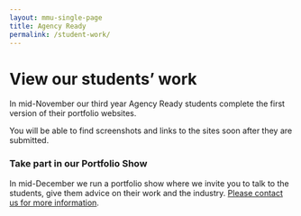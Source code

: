 ```yaml
---
layout: mmu-single-page
title: Agency Ready
permalink: /student-work/
---
```


# View our students’ work

In mid-November our third year Agency Ready students complete the first version of their portfolio websites.

You will be able to find screenshots and links to the sites soon after they are submitted.

<!-- Our third year Agency Ready students create an online portfolio as part of their studies.

While not all want to go on to be web developers or designers, there are many that do.

If you would like to contact any of the students, please do so through the contact information they have on their individual sites. -->

<div class="box">
<h3>Take part in our Portfolio Show</h3>

In mid-December we run a portfolio show where we invite you to talk to the students, give them advice on their work and the industry. <a href="/about-contact/">Please contact us for more information</a>.

</div>

<!-- ../assets/img/../assets/img/screenshots/student-site0.png -->
<!-- 
<div class="full-width student-grid"><ul><li><a href="http://www.16060661.webdevmmu.uk">David Afonso<img src="../assets/img/screenshots/student-site0.png" /></a></li><li><a href="http://15075965.webdevmmu.uk">Hala Alghanim<img src="../assets/img/screenshots/student-site1.png" /></a></li><li><a href="http://www.16047244.webdevmmu.uk">Bronagh Allbright<img src="../assets/img/screenshots/student-site2.png" /></a></li><li><a href="http://www.16031723.webdevmmu.uk">Asad Ashfaq<img src="../assets/img/screenshots/student-site3.png" /></a></li><li><a href="http://www.16042901.webdevmmu.uk">Abdul Ayub<img src="../assets/img/screenshots/student-site4.png" /></a></li><li><a href="http://addambolger.co.uk/">Addam Bolger<img src="../assets/img/screenshots/student-site5.png" /></a></li><li><a href="https://www.ashleydutton.co.uk/">Ashley Dutton<img src="../assets/img/screenshots/student-site6.png" /></a></li><li><a href="http://www.16043281.webdevmmu.uk">Yasmin Epworth<img src="../assets/img/screenshots/student-site7.png" /></a></li><li><a href="http://www.16043480.webdevmmu.uk">Matthew Gibbons<img src="../assets/img/screenshots/student-site8.png" /></a></li><li><a href="http://www.harrygopsill.co.uk">Harry Gopsill<img src="../assets/img/screenshots/student-site9.png" /></a></li><li><a href="https://16021537.webdevmmu.uk/">Lewis Hall<img src="../assets/img/screenshots/student-site10.png" /></a></li><li><a href="http://www.15092314.webdevmmu.uk">Darius Kamiab<img src="../assets/img/screenshots/student-site11.png" /></a></li><li><a href="http://www.16016183.webdevmmu.uk">Nayem Khan<img src="../assets/img/screenshots/student-site12.png" /></a></li><li><a href="http://www.16056050.webdevmmu.uk">Xiaoxiao Liu<img src="../assets/img/screenshots/student-site13.png" /></a></li><li><a href="http://www.16038681.webdevmmu.uk">Joshua Martin<img src="../assets/img/screenshots/student-site14.png" /></a></li><li><a href="http://www.16044064.webdevmmu.uk">Mustahsin Mir<img src="../assets/img/screenshots/student-site15.png" /></a></li><li><a href="http://www.16011524.webdevmmu.uk">William Morgan<img src="../assets/img/screenshots/student-site16.png" /></a></li><li><a href="http://www.15099413.webdevmmu.uk">Omar Muhtadi<img src="../assets/img/screenshots/student-site17.png" /></a></li><li><a href="http://www.15077218.webdevmmu.uk">James Newsham<img src="../assets/img/screenshots/student-site18.png" /></a></li><li><a href="http://www.16010278.webdevmmu.uk">Zain Qazi<img src="../assets/img/screenshots/student-site19.png" /></a></li><li><a href="http://www.16032926.webdevmmu.uk">Muhammad Shahid<img src="../assets/img/screenshots/student-site20.png" /></a></li><li><a href="http://www.14051695.webdevmmu.uk">Oliver Tuck<img src="../assets/img/screenshots/student-site21.png" /></a></li><li><a href="http://www.16027044.webdevmmu.uk">Frazer Watson<img src="../assets/img/screenshots/student-site22.png" /></a></li><li><a href="http://www.16018868.webdevmmu.uk">Chloe Wilkinson<img src="../assets/img/screenshots/student-site23.png" /></a></li></ul></div> -->
